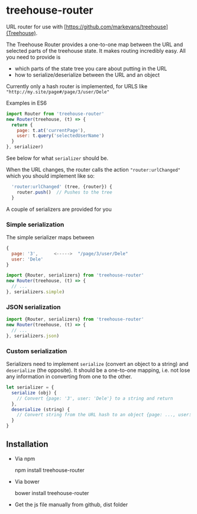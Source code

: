 # treehouse-router
URL router for use with [https://github.com/markevans/treehouse](Treehouse).

The Treehouse Router provides a one-to-one map between the URL and selected parts of the treehouse state.
It makes routing incredibly easy. All you need to provide is

  - which parts of the state tree you care about putting in the URL
  - how to serialize/deserialize between the URL and an object

Currently only a hash router is implemented, for URLS like `"http://my.site/page#/page/3/user/Dele"`

Examples in ES6

```javascript
import Router from 'treehouse-router'
new Router(treehouse, (t) => {
  return {
    page: t.at('currentPage'),
    user: t.query('selectedUserName')
  }
}, serializer)

```
See below for what `serializer` should be.

When the URL changes, the router calls the action `"router:urlChanged"` which you should implement like so:
```javascript
  'router:urlChanged' (tree, {router}) {
    router.push()  // Pushes to the tree
  }
```

A couple of serializers are provided for you

### Simple serialization
The simple serializer maps between
```javascript
{
  page: '3',      <----->  "/page/3/user/Dele"
  user: 'Dele'
}
```
```javascript
import {Router, serializers} from 'treehouse-router'
new Router(treehouse, (t) => {
  // ...
}, serializers.simple)
```

### JSON serialization
```javascript
import {Router, serializers} from 'treehouse-router'
new Router(treehouse, (t) => {
  // ...
}, serializers.json)
```

### Custom serialization
Serializers need to implement `serialize` (convert an object to a string) and `deserialize` (the opposite). It should be a one-to-one mapping, i.e. not lose any information in converting from one to the other.
```javascript
let serializer = {
  serialize (obj) {
    // Convert {page: '3', user: 'Dele'} to a string and return
  },
  deserialize (string) {
    // Convert string from the URL hash to an object {page: ..., user: ...} and return
  }
}
```

## Installation
  - Via npm

    npm install treehouse-router

  - Via bower

    bower install treehouse-router

  - Get the js file manually from github, dist folder
